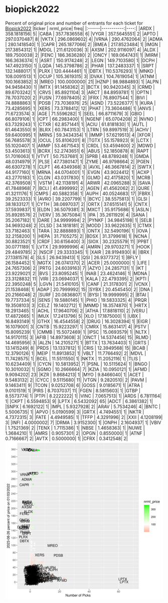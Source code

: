 # biopick2022
Percent of original price and number of entrants for each ticket for [Biopick2022](https://twitter.com/hashtag/Biopick2022)
|ticker |  nrml_price| freq|
|:------|-----------:|----:|
|ARDX   | 358.1818156|    5|
|CABA   | 357.7836558|    6|
|VYGR   | 357.5645551|    2|
|APTO   | 297.0370487|    8|
|VKTX   | 296.0869602|    4|
|VRNA   | 290.4762064|    2|
|ADMA   | 280.1418540|    1|
|CAPR   | 265.1877066|    2|
|BMEA   | 217.8523484|    1|
|IMGN   | 217.3854312|    1|
|MDGL   | 211.6120036|    3|
|AXSM   | 202.9116097|    4|
|ALDX   | 189.7500038|    2|
|FENC   | 186.3636280|    2|
|ONCY   | 169.0647431|    1|
|MIRM   | 166.3636374|    1|
|ASRT   | 150.9174248|    2|
|LEGN   | 149.7103580|    1|
|DCPH   | 147.4923150|    1|
|LQDA   | 145.3798786|    2|
|PHAR   | 137.2483337|    1|
|SRPT   | 132.1488017|    1|
|PLRX   | 120.4444461|    1|
|DBTX   | 110.5376293|    1|
|MNKD   | 108.0091513|    1|
|OCUP   | 105.3619315|    3|
|DVAX   | 104.7619054|    1|
|ATNM   | 100.1663852|    3|
|MREO   | 100.0000000|   21|
|HZNP   |  98.9884893|    1|
|ALPN   |  94.9458430|    1|
|IMTX   |  91.1458362|    2|
|BCTX   |  90.9420345|    3|
|CRMD   |  89.6703242|    1|
|CRVS   |  85.8921104|    3|
|ARCT   |  84.8959781|    1|
|OPTN   |  78.7037020|    2|
|FUSN   |  77.6978405|    2|
|IFRX   |  76.8907544|    1|
|BIVI   |  74.8888863|    1|
|PDSB   |  73.7036976|   25|
|ASND   |  73.5226377|    1|
|KURA   |  73.4285695|    1|
|XERS   |  73.3788412|   12|
|PHAT   |  73.3604486|    1|
|ANVS   |  71.6723574|    3|
|AGE    |  71.5596282|    1|
|SEEL   |  66.8711679|    3|
|GBIO   |  66.8079106|    1|
|ICPT   |  66.2983400|    1|
|NGENF  |  65.0704208|    2|
|NVNO   |  63.7329243|    1|
|CTXR   |  62.8571441|    1|
|ACIU   |  61.8181830|    1|
|AUTL   |  61.4643550|    9|
|BLRX   |  60.7843153|    1|
|LTRN   |  59.8997519|    3|
|ACHV   |  59.6400995|    1|
|MRNS   |  59.3434354|    1|
|IMMP   |  57.6219513|    4|
|XFOR   |  56.7685578|    3|
|OCUL   |  55.8106201|    8|
|TGTX   |  55.1578923|    9|
|LCTX   |  55.1020407|    1|
|ARMP   |  53.4671543|    1|
|CRDL   |  53.4594600|    2|
|MDWD   |  53.4503613|    1|
|BCRX   |  52.2743651|    6|
|ABUS   |  52.1850878|    8|
|RAPT   |  51.7016063|    1|
|VTVT   |  50.7537681|    3|
|SPRB   |  48.8789248|    1|
|GMDA   |  48.0314979|    7|
|PLSE   |  47.7380147|    1|
|ZYME   |  46.9798664|    2|
|PGEN   |  46.6307278|    1|
|CLPT   |  46.4349368|    3|
|AVXL   |  46.3667814|    2|
|SWTX   |  44.9177160|    1|
|MRNA   |  44.0704001|    1|
|EVGN   |  43.9024412|    1|
|ACXP   |  43.2770183|    1|
|CLGN   |  43.0317830|    1|
|GLMD   |  42.4175820|    1|
|MCRB   |  42.3769508|    1|
|VSTM   |  42.1138191|    4|
|ARWR   |  42.0965288|    3|
|SAVA   |  41.7848968|    7|
|BCLI   |  41.4999992|    2|
|AGEN   |  41.4562062|    2|
|QURE   |  41.3211176|    1|
|CMPS   |  40.5882358|    1|
|AUPH   |  40.0524683|   17|
|FBRX   |  39.2523333|    1|
|AVRO   |  39.2207799|    1|
|BCYC   |  38.5575813|    1|
|GLSI   |  38.1833127|    1|
|CYTH   |  38.0697037|    2|
|ORTX   |  37.6515141|    5|
|CNTX   |  37.5939837|    1|
|ELDN   |  36.5079381|    3|
|MXCT   |  35.9175686|    1|
|ASLN   |  35.8928576|    2|
|VERV   |  35.3675084|    1|
|IPA    |  35.2611929|    4|
|SANA   |  35.2067182|    1|
|DARE   |  34.9999994|    2|
|PYNKF  |  34.9845198|    1|
|SELB   |  34.9693248|    2|
|CLSD   |  34.1818181|    2|
|MODD   |  33.9622635|    1|
|CTMX   |  33.7182463|    1|
|TARA   |  32.8888893|    1|
|ONTX   |  32.5490196|    1|
|IOVA   |  32.2158200|    1|
|HEPA   |  31.7105275|    2|
|BDSX   |  31.3799618|    1|
|NCNA   |  30.8823521|    1|
|CRDF   |  30.6156400|    3|
|SIOX   |  30.2325579|   11|
|PPBT   |  30.0771189|    1|
|LVTX   |  29.9999996|    4|
|AMRN   |  29.9703271|    1|
|HOOK   |  29.4849785|    2|
|NSCIF  |  29.3333345|    1|
|XAIR   |  28.9194930|    8|
|IBRX   |  27.1381578|    4|
|SLS    |  26.9439413|    1|
|QSI    |  26.9377372|    1|
|BFLY   |  26.1584452|    1|
|MGTX   |  26.0741370|    2|
|ACER   |  25.0000000|    1|
|LIFE   |  24.7657306|    2|
|PRTG   |  24.6039163|    7|
|AZYO   |  24.2857131|    1|
|IKT    |  23.9229021|    2|
|BVS    |  23.8095245|    1|
|INAB   |  23.4624146|    1|
|MDNA   |  23.3128832|   11|
|VIRI   |  23.0694037|    1|
|KALA   |  22.4793395|    2|
|KPTI   |  22.3950248|    5|
|LGVN   |  21.5410105|    1|
|CANF   |  21.3178301|    2|
|VCNX   |  21.1538468|    1|
|ADAP   |  20.7999992|   15|
|SYBX   |  20.4545450|    2|
|DNA    |  20.2166048|    2|
|SURF   |  20.0836807|    1|
|BYSI   |  19.9999995|    2|
|BTAI   |  19.7737334|    5|
|SENS   |  19.5880145|    1|
|PHIO   |  19.5833325|    4|
|PRQR   |  19.3508103|    3|
|CELZ   |  19.1402712|    1|
|MNMD   |  18.3574870|    1|
|HRTX   |  18.2913465|    1|
|ACHL   |  17.9640706|    2|
|ATHA   |  17.8818110|    2|
|VERU   |  17.4872665|    1|
|IMUX   |  17.2413796|    5|
|XLO    |  17.1875000|    1|
|UBX    |  16.8493149|    1|
|GTHX   |  16.4544558|    2|
|DRUG   |  16.3028394|    1|
|EIGR   |  16.1079001|    3|
|CNTB   |  15.9223297|    1|
|CMRX   |  15.8631417|    4|
|PSTV   |  15.8095239|    1|
|CMMB   |  15.5072469|    1|
|IPSC   |  15.0693579|    1|
|NLTX   |  14.9170115|    3|
|AFIB   |  14.8973608|    3|
|ONCT   |  14.5374456|   15|
|RLMD   |  14.4695956|    3|
|ALZN   |  14.2105271|    1|
|BTTX   |  13.7634403|    1|
|GRTS   |  13.1415249|    8|
|PRDS   |  13.1337812|    1|
|CRIS   |  12.3949568|   15|
|BCAB   |  12.3790126|    1|
|MEIP   |  11.8913852|    1|
|VBLT   |  11.7766492|    2|
|MDVL   |  11.7428575|    1|
|BCEL   |  11.5511550|    1|
|NKTX   |  11.2052116|    1|
|TLIS   |  10.6234409|    1|
|CYCN   |  10.5813952|    7|
|PSNL   |  10.5115624|    1|
|BNGO   |  10.3010032|    1|
|SGMO   |  10.2666664|    7|
|KZIA   |  10.0950121|    1|
|AFMD   |   9.9094202|   23|
|KZR    |   9.8684213|    1|
|MYO    |   9.8466040|    1|
|ACET   |   9.5483132|    2|
|CYCC   |   9.5115680|   11|
|VTGN   |   9.2820510|    2|
|PAVM   |   9.1463411|    9|
|TCON   |   9.0252708|    6|
|GOSS   |   9.0185671|    1|
|ATRA   |   9.0101519|    1|
|PIRS   |   8.7037037|   11|
|FGEN   |   8.5815603|    1|
|GTBP   |   8.5573774|    1|
|PTPI   |   8.2222222|    1|
|VINC   |   7.0657513|    1|
|ARDS   |   6.7811164|    1|
|CKPT   |   6.5594853|    9|
|LPTX   |   6.5432092|   65|
|ADCT   |   6.3861382|    1|
|SNPX   |   6.1692122|    1|
|IMPL   |   5.9327928|    2|
|ARAV   |   5.7534246|    4|
|BNTC   |   5.5006735|    1|
|APVO   |   5.0190599|    3|
|GRTX   |   4.7494551|    1|
|NKTR   |   4.7372315|    3|
|FATE   |   4.4949585|    1|
|TFFP   |   4.3291996|    2|
|XXII   |   4.1208199|    3|
|INFI   |   4.0000002|    7|
|DRMA   |   3.9152300|    1|
|ONPH   |   2.1604937|    1|
|VBIV   |   1.7521369|    2|
|TENX   |   1.7115386|    1|
|NBSE   |   1.4658363|    1|
|NUWE   |   1.3684210|    1|
|AMRS   |   0.9057301|    2|
|OPGN   |   0.8550000|    1|
|ATNF   |   0.7166667|    2|
|AVTX   |   0.5000000|    1|
|CFRX   |   0.3412548|    2|
![retvspicks](biopicks.png?raw=true)
